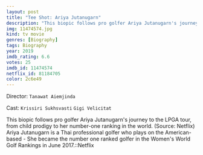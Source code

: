 ```yaml
---
layout: post
title: "Tee Shot: Ariya Jutanugarn"
description: "This biopic follows pro golfer Ariya Jutanugarn's journey to the LPGA tour, from child prodigy to her number-one ranking in the world. (Source: Netflix) Ariya Jutanugarn is a Thai professional golfer who plays on the American-based - She became the number one ranked golfer in the Women's World Golf Rankings in June 2017..."
img: 11474574.jpg
kind: tv movie
genres: [Biography]
tags: Biography 
year: 2019
imdb_rating: 6.6
votes: 25
imdb_id: 11474574
netflix_id: 81184705
color: 2c6e49
---
```

Director: `Tanawat Aiemjinda`  

Cast: `Krissiri Sukhsvasti` `Gigi Velicitat` 

This biopic follows pro golfer Ariya Jutanugarn's journey to the LPGA tour, from child prodigy to her number-one ranking in the world. (Source: Netflix) Ariya Jutanugarn is a Thai professional golfer who plays on the American-based - She became the number one ranked golfer in the Women's World Golf Rankings in June 2017.::Netflix